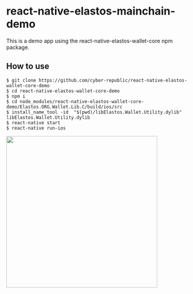 # react-native-elastos-mainchain-demo

This is a demo app using the react-native-elastos-wallet-core npm package.

## How to use

```
$ git clone https://github.com/cyber-republic/react-native-elastos-wallet-core-demo
$ cd react-native-elastos-wallet-core-demo
$ npm i
$ cd node_modules/react-native-elastos-wallet-core-demo/Elastos.ORG.Wallet.Lib.C/build/ios/src
$ install_name_tool -id  "$(pwd)/libElastos.Wallet.Utility.dylib" libElastos.Wallet.Utility.dylib
$ react-native start
$ react-native run-ios
```

<img src="https://ademcan.net/images/ElaWalletGenerateMnemonic.png" width="400">
